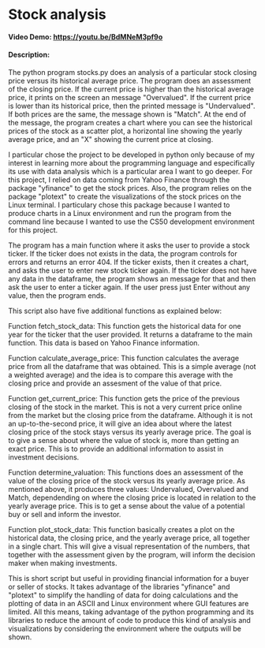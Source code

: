 # Stock analysis
#### Video Demo: https://youtu.be/BdMNeM3pf9o
#### Description:

The python program stocks.py does an analysis of a particular stock closing price versus its historical average
price. The program does an assessment of the closing price. If the current price is higher than the historical
average price, it prints on the screen an message "Overvalued". If the current price is lower than its
historical price, then the printed message is "Undervalued". If both prices are the same, the message shown is
"Match". At the end of the message, the program creates a chart where you can see the historical prices of the
stock as a scatter plot, a horizontal line showing the yearly average price, and an "X" showing the current
price at closing.

I particular chose the project to be developed in python only because of my interest in learning more about
the programming language and especifically its use with data analysis which is a particular area I want to
go deeper. For this project, I relied on data coming from Yahoo Finance through the package "yfinance" to get
the stock prices. Also, the program relies on the package "plotext" to create the visualizations of the stock
prices on the Linux terminal. I particulary chose this package because I wanted to produce charts in a Linux
environment and run the program from the command line because I wanted to use the CS50 development
environment for this project.

The program has a main function where it asks the user to provide a stock ticker. If the ticker does not
exists in the data, the program controls for errors and returns an error 404. If the ticker exists, then
it creates a chart, and asks the user to enter new stock ticker again. If the ticker does not have any
data in the dataframe, the program shows an message for that and then ask the user to enter a ticker again.
If the user press just Enter without any value, then the program ends.

This script also have five additional functions as explained below:

Function fetch_stock_data: This function gets the historical data for one year for the ticker that the user
provided. It returns a dataframe to the main function. This data is based on Yahoo Finance information.

Function calculate_average_price: This function calculates the average price from all the dataframe that was
obtained. This is a simple average (not a weighted average) and the idea is to compare this average with
the closing price and provide an assesment of the value of that price.

Function get_current_price: This function gets the price of the previous closing of the stock in the market.
This is not a very current price online from the market but the closing price from the dataframe. Although
it is not an up-to-the-second price, it will give an idea about where the latest closing price of the stock stays
versus its yearly average price. The goal is to give a sense about where the value of stock is, more than
getting an exact price. This is to provide an additional information to assist in investment decisions.

Function determine_valuation: This functions does an assessment of the value of the closing price of the stock
versus its yearly average price. As mentioned above, it produces three values: Undervalued, Overvalued and
Match, dependending on where the closing price is located in relation to the yearly average price. This is
to get a sense about the value of a potential buy or sell and inform the investor.

Function plot_stock_data: This function basically creates a plot on the historical data, the closing price,
and the yearly average price, all together in a single chart. This will give a visual representation of the
numbers, that together with the assessment given by the program, will inform the decision maker when making
investments.

This is short script but useful in providing financial information for a buyer or seller of stocks. It takes
advantage of the libraries "yfinance" and "plotext" to simplify the handling of data for doing calculations
and the plotting of data in an ASCII and Linux environment where GUI features are limited. All this means,
taking advantage of the python programming and its libraries to reduce the amount of code to produce this
kind of analysis and visualizations by considering the environment where the outputs will be shown.
